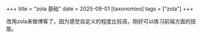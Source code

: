 +++
title = "zola 基础"
date = 2025-09-01
[taxonomies]
tags = ["zola"]
+++

改用zola来做博客了，因为感觉自定义的程度比较高，刚好可以练习前端方面的技能。
